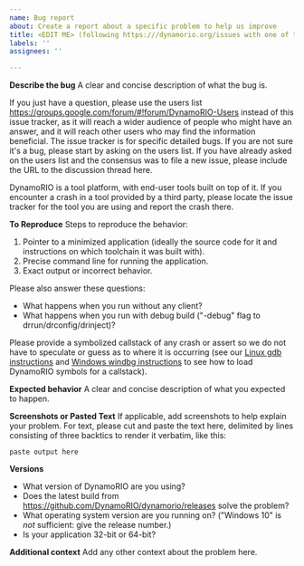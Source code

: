 ```yaml
---
name: Bug report
about: Create a report about a specific problem to help us improve
title: <EDIT ME> (following https:///dynamorio.org/issues with one of the CRASH, APP CRASH, HANG, or ASSERT keywords)
labels: ''
assignees: ''

---
```


**Describe the bug**
A clear and concise description of what the bug is.  

If you just have a question, please use the users list https://groups.google.com/forum/#!forum/DynamoRIO-Users instead of this issue tracker, as it will reach a wider audience of people who might have an answer, and it will reach other users who may find the information beneficial. The issue tracker is for specific detailed bugs. If you are not sure it's a bug, please start by asking on the users list.  If you have already asked on the users list and the consensus was to file a new issue, please include the URL to the discussion thread here.

DynamoRIO is a tool platform, with end-user tools built on top of it. If you encounter a crash in a tool provided by a third party, please locate the issue tracker for the tool you are using and report the crash there.

**To Reproduce**
Steps to reproduce the behavior:
1. Pointer to a minimized application (ideally the source code for it and instructions on which toolchain it was built with).
2. Precise command line for running the application.
3. Exact output or incorrect behavior.

Please also answer these questions:
 - What happens when you run without any client?
 - What happens when you run with debug build ("-debug" flag to drrun/drconfig/drinject)?

Please provide a symbolized callstack of any crash or assert so we do not have to speculate or guess as to where it is occurring (see our [Linux gdb instructions](https://dynamorio.org/page_debugging.html#autotoc_md146) and [Windows windbg instructions](https://dynamorio.org/page_debugging.html#autotoc_md157) to see how to load DynamoRIO symbols for a callstack).

**Expected behavior**
A clear and concise description of what you expected to happen.

**Screenshots or Pasted Text**
If applicable, add screenshots to help explain your problem.  For text, please cut and paste the text here, delimited by lines consisting of three backtics to render it verbatim, like this:

```
paste output here
```

**Versions**
 - What version of DynamoRIO are you using?
 - Does the latest build from https://github.com/DynamoRIO/dynamorio/releases solve the problem?
- What operating system version are you running on? ("Windows 10" is *not* sufficient: give the release number.)
- Is your application 32-bit or 64-bit?

**Additional context**
Add any other context about the problem here.

